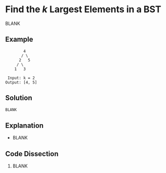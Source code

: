 # Find the _k_ Largest Elements in a BST
BLANK

## Example
```
        4
       / \
      2   5
     / \
    1   3

 Input: k = 2
Output: [4, 5]
```

## Solution
```python
BLANK
```

## Explanation
* BLANK

## Code Dissection
1. BLANK
